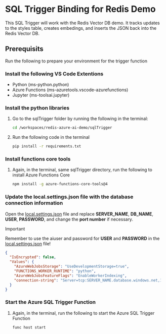 # SQL Trigger Binding for Redis Demo

This SQL Trigger will work with the Redis Vector DB demo. It tracks updates to the styles table, creates embedings, and inserts the JSON back into the Redis Vector DB.

## Prerequisits

Run the following to prepare your environment for the trigger function

### Install the following VS Code Extentions
- Python (ms-python.python)
- Azure Functions (ms-azuretools.vscode-azurefunctions)
- Jupyter (ms-toolsai.jupyter)

### Install the python libraries

1. Go to the sqlTrigger folder by running the following in the terminal:

    ```sh
    cd /workspaces/redis-azure-ai-demo/sqlTrigger
    ```

1. Run the following code in the terminal

    ```BASH
    pip install -r requirements.txt
    ```

### Install functions core tools

1. Again, in the terminal, same sqlTrigger directory, run the following to install Azure Functions Core

    ```BASH
    npm install -g azure-functions-core-tools@4
    ```

### Update the local.settings.json file with the database connection information

Open the [local.settings.json](./local.settings.json) file and replace **SERVER_NAME**, **DB_NAME**, **USER**, **PASSWORD**, and change the **port number** if necessary.

> [!IMPORTANT]  
> Remember to use the aiuser and password for **USER** and **PASSWORD** in the [local.settings.json](./local.settings.json) file!


```JSON
{
  "IsEncrypted": false,
  "Values": {
    "AzureWebJobsStorage": "UseDevelopmentStorage=true",
    "FUNCTIONS_WORKER_RUNTIME": "python",
    "AzureWebJobsFeatureFlags": "EnableWorkerIndexing",
    "connection-string": "Server=tcp:SERVER_NAME.database.windows.net,1433;Initial Catalog=DB_NAME;Persist Security Info=False;User ID=USER;Password=PASSWORD;MultipleActiveResultSets=False;Encrypt=True;TrustServerCertificate=False;Connection Timeout=30;"
  }
}
```
### Start the Azure SQL Trigger Function

1. Again, in the terminal, run the following to start the Azure SQL Trigger Function

    ```sh
    func host start
    ```

